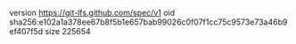 version https://git-lfs.github.com/spec/v1
oid sha256:e102a1a378ee67b8f5b1e657bab99026c0f07f1cc75c9573e73a46b9ef407f5d
size 225654
